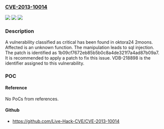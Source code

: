 ### [CVE-2013-10014](https://cve.mitre.org/cgi-bin/cvename.cgi?name=CVE-2013-10014)
![](https://img.shields.io/static/v1?label=Product&message=2moons&color=blue)
![](https://img.shields.io/static/v1?label=Version&message=%3D%20n%2Fa%20&color=brighgreen)
![](https://img.shields.io/static/v1?label=Vulnerability&message=CWE-89%20SQL%20Injection&color=brighgreen)

### Description

A vulnerability classified as critical has been found in oktora24 2moons. Affected is an unknown function. The manipulation leads to sql injection. The patch is identified as 1b09cf7672eb85b5b0c8a4de321f7a4ad87b09a7. It is recommended to apply a patch to fix this issue. VDB-218898 is the identifier assigned to this vulnerability.

### POC

#### Reference
No PoCs from references.

#### Github
- https://github.com/Live-Hack-CVE/CVE-2013-10014

